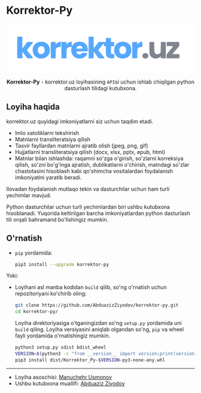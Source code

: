 # **Korrektor-Py**

![](assets/logo.png)

<p align="center">
    <b>Korrektor-Py</b> - korrektor.uz loyihasining <code>API</code>si uchun ishlab chiqilgan python dasturlash tilidagi kutubxona.
</p>

## **Loyiha haqida**

korrektor.uz quyidagi imkoniyatlarni siz uchun taqdim etadi.

- Imlo xatoliklarni tekshirish
- Matnlarni transliteratsiya qilish
- Tasvir fayllardan matnlarni ajratib olish (jpeg, png, gif)
- Hujjatlarni transliteratsiya qilish (docx, xlsx, pptx, epub, html)
- Matnlar bilan ishlashda: raqamni so'zga o'girish, so'zlarni korreksiya qilish, so'zni bo'g'inga ajratish, dublikatlarni o'chirish, matndagi so'zlar chastotasini hisoblash kabi qo'shimcha vositalardan foydalanish imkoniyatini yaratib beradi.

Ilovadan foydalanish mutlaqo tekin va dasturchilar uchun ham turli yechimlar mavjud.

Python dasturchilar uchun turli yechimlardan biri ushbu kutubxona hisoblanadi. Yuqorida keltirilgan barcha imkoniyatlardan python dasturlash tili orqali bahramand bo'lishingiz mumkin.

## **O'rnatish**

- `pip` yordamida:

  ```bash
  pip3 install --upgrade korrektor-py
  ```

Yoki:

- Loyihani asl manba kodidan `build` qilib, so'ng o'rnatish uchun repozitoriyani ko'chirib oling:

  ```bash
  git clone https://github.com/AbduazizZiyodov/korrektor-py.git
  cd korrektor-py/
  ```

  Loyiha direktoriyasiga o'tganingizdan so'ng `setup.py` yordamida uni `build` qiling.
  Loyiha versiyasini aniqlab olgandan so'ng, `pip` va wheel fayli yordamida o'rnatishingiz mumkin.

  ```bash
  python3 setup.py sdist bdist_wheel
  VERSION=$(python3 -c "from __version__ import version;print(version)")
  pip3 install dist/Korrektor_Py-$VERSION-py3-none-any.whl
  ```

<hr>

- Loyiha asoschisi: [Manuchehr Usmonov](https://github.com/con9799)
- Ushbu kutubxona muallifi: [Abduaziz Ziyodov](https://github.com/AbduazizZiyodov)
